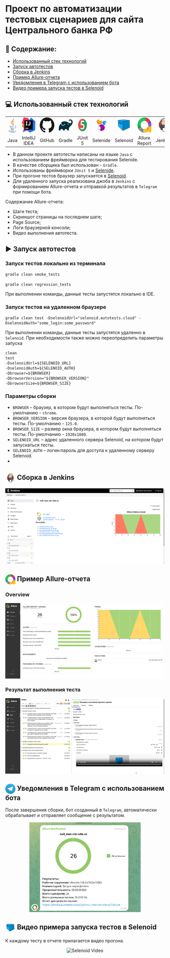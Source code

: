 # Проект по автоматизации тестовых сценариев для сайта Центрального банка РФ
## :pushpin: Содержание:

- [Использованный стек технологий](#computer-использованный-стек-технологий)
- [Запуск автотестов](#arrow_forward-запуск-автотестов)
- [Сборка в Jenkins](#-сборка-в-jenkins)
- [Пример Allure-отчета](#-пример-allure-отчета)
- [Уведомления в Telegram с использованием бота](#-уведомления-в-telegram-с-использованием-бота)
- [Видео примера запуска тестов в Selenoid](#-видео-примера-запуска-тестов-в-selenoid)

## :computer: Использованный стек технологий

<table align="center" border="0">
    <tr>
        <td align="center"><a href="https://www.java.com/" target="_blank"><img src="media/icons/java.svg" height="48"></a></td>
        <td align="center"><a href="https://www.jetbrains.com/idea/" target="_blank"><img src="media/icons/idea.svg" height="48"></a></td>
        <td align="center"><a href="https://github.com/" target="_blank"><img src="media/icons/github.svg" height="48"></a></td>
        <td align="center"><a href="https://gradle.org/" target="_blank"><img src="media/icons/gradle.svg" height="48"></a></td>
        <td align="center"><a href="https://junit.org/junit5/" target="_blank"><img src="media/icons/junit5.svg" height="48"></a></td>
        <td align="center"><a href="https://selenide.org/" target="_blank"><img src="media/icons/selenide.svg" height="48"></a></td>
        <td align="center"><a href="https://aerokube.com/selenoid/" target="_blank"><img src="media/icons/selenoid.svg" height="48"></a></td>
        <td align="center"><a href="https://allurereport.org/" target="_blank"><img src="media/icons/allure_report.svg" height="48"></a></td>
        <td align="center"><a href="https://www.jenkins.io/" target="_blank"><img src="media/icons/jenkins.svg" height="48"></a></td>
        <td align="center"><a href="https://telegram.org/" target="_blank"><img src="media/icons/telegram.svg" height="48"></a></td>
    </tr>
    <tr>
        <td align="center">Java</td>
        <td align="center">IntelliJ IDEA</td>
        <td align="center">GitHub</td>
        <td align="center">Gradle</td>
        <td align="center">JUnit 5</td>
        <td align="center">Selenide</td>
        <td align="center">Selenoid</td>
        <td align="center">Allure Report</td>
        <td align="center">Jenkins</td>
        <td align="center">Telegram</td>
    </tr>
</table>

- В данном проекте автотесты написаны на языке <code>Java</code> с использованием фреймворка для тестирования Selenide. 
- В качестве сборщика был использован - <code>Gradle</code>.  
- Использованы фреймворки <code>JUnit 5</code> и [Selenide](https://selenide.org/).
- При прогоне тестов браузер запускается в [Selenoid](https://aerokube.com/selenoid/).
- Для удаленного запуска реализована джоба в <code>Jenkins</code> с формированием Allure-отчета и отправкой результатов в <code>Telegram</code> при помощи бота.

Содержание Allure-отчета:
* Шаги теста;
* Скриншот страницы на последнем шаге;
* Page Source;
* Логи браузерной консоли;
* Видео выполнения автотеста.

## :arrow_forward: Запуск автотестов

### Запуск тестов локально из терминала
```
gradle clean smoke_tests

gradle clean regression_tests
```
При выполнении команды, данные тесты запустятся локально в IDE.

### Запуск тестов на удаленном браузере
```
gradle clean test -DselenoidUrl="selenoid.autotests.cloud" -DselenoidAuth="some_login:some_password"
```
При выполнении команды, данные тесты запустятся удаленно в <code>Selenoid</code>.
При необходимости также можно переопределить параметры запуска

```
clean
test
-DselenoidUrl=${SELENOID_URL}
-DselenoidAuth=${SELENOID_AUTH}
-Dbrowser=${BROWSER}
-DbrowserVersion="${BROWSER_VERSION}"
-DbrowserSize=${BROWSER_SIZE}
```

### Параметры сборки

* <code>BROWSER</code> – браузер, в котором будут выполняться тесты. По-умолчанию - <code>chrome</code>.
* <code>BROWSER_VERSION</code> – версия браузера, в которой будут выполняться тесты. По-умолчанию - <code>125.0</code>.
* <code>BROWSER_SIZE</code> – размер окна браузера, в котором будут выполняться тесты. По-умолчанию - <code>1920x1080</code>.
* <code>SELENOID_URL</code> – адрес удаленного сервера Selenoid, на котором будут запускаться тесты.
* <code>SELENOID_AUTH</code> – логин:пароль для доступа к удаленному серверу Selenoid.
* 

## <img src="media/icons/jenkins.svg" title="Jenkins" height="32" style="vertical-align:middle"/> Сборка в Jenkins
<p align="center">
<img title="Jenkins Build" src="media/screens/jenkins_build.png">
</p>

## <img src="media/icons/allure_report.svg" title="Allure Report" height="32" style="vertical-align:middle"/> Пример Allure-отчета
### Overview

<p align="center">
<img title="Allure Overview" src="media/screens/allure_overview.png">
</p>

### Результат выполнения теста

<p align="center">
<img title="Test Results in Alure" src="media/screens/allure_testcase.png">
</p>


## <img title="Telegram" src="media/icons/telegram.svg" height="32" style="vertical-align:middle"> Уведомления в Telegram с использованием бота

После завершения сборки, бот созданный в <code>Telegram</code>, автоматически обрабатывает и отправляет сообщение с результатом.

<p align="center">
<img width="70%" title="Telegram Notifications" src="media/screens/notification.png">
</p>

## <img title="Seleniod" src="media/icons/selenoid.svg" height="32" style="vertical-align:middle"> Видео примера запуска тестов в Selenoid

К каждому тесту в отчете прилагается видео прогона.
<p align="center">
  <img title="Selenoid Video" src="media/screens/video.gif">
</p>
